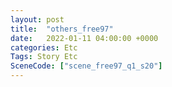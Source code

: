 ```yaml
---
layout: post
title:  "others_free97"
date:   2022-01-11 04:00:00 +0000
categories: Etc
Tags: Story Etc
SceneCode: ["scene_free97_q1_s20"]
---
```

